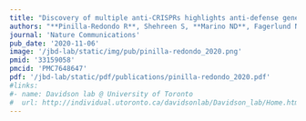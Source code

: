 ```yaml
---
title: "Discovery of multiple anti-CRISPRs highlights anti-defense gene clustering in mobile genetic elements"
authors: "**Pinilla-Redondo R**, Shehreen S, **Marino ND**, Fagerlund ND, Brown CM, Sorensen SJ, Fineran PC, **Bondy-Denomy J.**"
journal: 'Nature Communications'
pub_date: '2020-11-06'
image: '/jbd-lab/static/img/pub/pinilla-redondo_2020.png'
pmid: '33159058'
pmcid: 'PMC7648647'
pdf: '/jbd-lab/static/pdf/publications/pinilla-redondo_2020.pdf'
#links:
#- name: Davidson lab @ University of Toronto
#  url: http://individual.utoronto.ca/davidsonlab/Davidson_lab/Home.html
---
```

